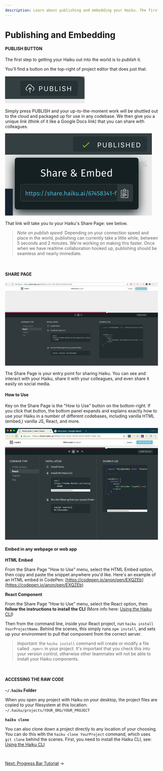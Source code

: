 ```yaml
---
description: Learn about publishing and embedding your Haiku. The first step to getting your Haiku out into the world is to publish it. Simply press Publish and your up-to-the-moment work will be shuttled out to the cloud and packaged up for use in any codebase.
---
```


# Publishing and Embedding


#### PUBLISH BUTTON

The first step to getting your Haiku out into the world is to _publish_ it.

You'll find a button on the top-right of project editor that does just that.

![](/assets/publish-button.png)

Simply press PUBLISH and your up-to-the-moment work will be shuttled out to the cloud and packaged up for use in any codebase.  We then give you a unique link (think of it like a Google Docs link) that you can share with colleagues.

![](/assets/publish-button-done.png)

That link will take you to your Haiku's Share Page: see below.

> _Note on publish speed_: Depending on your connection speed and place in the world, publishing can currently take a little while, between 5 seconds and 2 minutes.  We're working on making this faster.  Once when we have realtime collaboration hooked up, publishing should be seamless and nearly immediate.

<br>

#### SHARE PAGE

![](/assets/sharepage.png)


The Share Page is your entry point for sharing Haiku.  You can see and interact with your Haiku, share it with your colleagues, and even share it easily on social media.


#### How to Use

Key on the Share Page is the "How to Use" button on the bottom-right.  If you click that button, the bottom panel expands and explains exactly how to use your Haiku in a number of different codebases, including vanilla HTML (embed,) vanilla JS, React, and more.

![](/assets/how-to-use.png)


#### Embed in any webpage or web app

**HTML Embed**

From the Share Page "How to Use" menu, select the HTML Embed option, then copy and paste the snippet anywhere you'd like.  Here's an example of an HTML embed in CodePen: [https://codepen.io/anon/pen/EXQZEb](https://codepen.io/anon/pen/EXQZEb)


**React Component**

From the Share Page "How to Use" menu, select the React option, then **follow the instructions to install the CLI** (More info here:  [Using the Haiku CLI](../using-haiku/using-the-cli.md))

Then from the command line, inside your React project, run `haiku install YourProjectName`.  Behind the scenes, this simply runs `npm install`, and sets up your environment to pull that component from the correct server.

> _Important_: the `haiku install` command will create or modify a file called `.npmrc` in your project.  It's important that you check this into your version control, otherwise other teammates will not be able to install your Haiku components.

<br>

#### ACCESSING THE RAW CODE

**`~/.haiku` Folder**

When you open any project with Haiku on your desktop, the project files are copied to your filesystem at this location:  `~/.haiku/projects/YOUR_ORG/YOUR_PROJECT`

**`haiku clone`**

You can also clone down a project directly to any location of your choosing.  You can do this with the `haiku clone YourProject` command, which uses `git clone` behind the scenes.  First, you need to install the Haiku CLI, see:  [Using the Haiku CLI](../using-haiku/using-the-cli.md)

<br>

[Next: Progress Bar Tutorial](/embedding-and-using-haiku/progress-bar-tutorial.md) &rarr;

